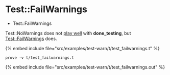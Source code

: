 # Test::FailWarnings

* Test::FailWarnings


Test::NoWarnings does not [play well](http://www.dagolden.com/index.php/1905/alternative-to-testnowarnings/)
with **done_testing**, but  [Test::FailWarnings](https://metacpan.org/pod/Test::FailWarnings) does.


{% embed include file="src/examples/test-warn/t/test_failwarnings.t" %}

```
prove -v t/test_failwarnings.t
```

{% embed include file="src/examples/test-warn/t/test_failwarnings.out" %}




